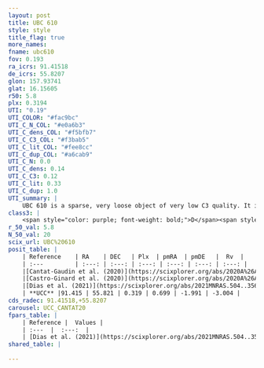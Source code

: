 ```yaml
---
layout: post
title: UBC 610
style: style
title_flag: true
more_names: 
fname: ubc610
fov: 0.193
ra_icrs: 91.41518
de_icrs: 55.8207
glon: 157.93741
glat: 16.15605
r50: 5.8
plx: 0.3194
UTI: "0.19"
UTI_COLOR: "#fac9bc"
UTI_C_N_COL: "#e0a6b3"
UTI_C_dens_COL: "#f5bfb7"
UTI_C_C3_COL: "#f3bab5"
UTI_C_lit_COL: "#fee8cc"
UTI_C_dup_COL: "#a6cab9"
UTI_C_N: 0.0
UTI_C_dens: 0.14
UTI_C_C3: 0.12
UTI_C_lit: 0.33
UTI_C_dup: 1.0
UTI_summary: |
    UBC 610 is a sparse, very loose object of very low C3 quality. It is poorly studied in the literature.<br><br><span style="color: #99180f; font-weight: bold;">Warning: </span>contains less than 25 stars with <i>P>0.5</i> estimated.
class3: |
    <span style="color: purple; font-weight: bold;">D</span><span style="color: red; font-weight: bold;">C</span>
r_50_val: 5.8
N_50_val: 20
scix_url: UBC%20610
posit_table: |
    | Reference    | RA    | DEC   | Plx  | pmRA  | pmDE   |  Rv  |
    | :---         | :---: | :---: | :---: | :---: | :---: | :---: |
    |[Cantat-Gaudin et al. (2020)](https://scixplorer.org/abs/2020A%26A...640A...1C) | 91.415 | 55.834 | 0.292 | 0.73 | -1.996 | -- |
    |[Castro-Ginard et al. (2020)](https://scixplorer.org/abs/2020A%26A...635A..45C) | 91.439 | 55.818 | 0.289 | 0.755 | -1.99 | -- |
    |[Dias et al. (2021)](https://scixplorer.org/abs/2021MNRAS.504..356D) | 91.448 | 55.777 | 0.272 | 0.748 | -1.945 | -2.856 |
    | **UCC** |91.415 | 55.821 | 0.319 | 0.699 | -1.991 | -3.004 | 
cds_radec: 91.41518,+55.8207
carousel: UCC_CANTAT20
fpars_table: |
    | Reference |  Values |
    | :---  |  :---:  |
    | [Dias et al. (2021)](https://scixplorer.org/abs/2021MNRAS.504..356D) | `Av=1.096, Dist=3838, logage=8.89, [Fe/H]=-0.09` |
shared_table: |
    
---
```

